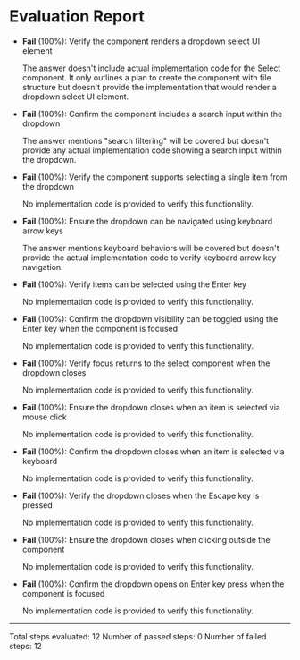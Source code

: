 # Evaluation Report

- **Fail** (100%): Verify the component renders a dropdown select UI element

    The answer doesn't include actual implementation code for the Select component. It only outlines a plan to create the component with file structure but doesn't provide the implementation that would render a dropdown select UI element.

- **Fail** (100%): Confirm the component includes a search input within the dropdown

    The answer mentions "search filtering" will be covered but doesn't provide any actual implementation code showing a search input within the dropdown.

- **Fail** (100%): Verify the component supports selecting a single item from the dropdown

    No implementation code is provided to verify this functionality.

- **Fail** (100%): Ensure the dropdown can be navigated using keyboard arrow keys

    The answer mentions keyboard behaviors will be covered but doesn't provide the actual implementation code to verify keyboard arrow key navigation.

- **Fail** (100%): Verify items can be selected using the Enter key

    No implementation code is provided to verify this functionality.

- **Fail** (100%): Confirm the dropdown visibility can be toggled using the Enter key when the component is focused

    No implementation code is provided to verify this functionality.

- **Fail** (100%): Verify focus returns to the select component when the dropdown closes

    No implementation code is provided to verify this functionality.

- **Fail** (100%): Ensure the dropdown closes when an item is selected via mouse click

    No implementation code is provided to verify this functionality.

- **Fail** (100%): Confirm the dropdown closes when an item is selected via keyboard

    No implementation code is provided to verify this functionality.

- **Fail** (100%): Verify the dropdown closes when the Escape key is pressed

    No implementation code is provided to verify this functionality.

- **Fail** (100%): Ensure the dropdown closes when clicking outside the component

    No implementation code is provided to verify this functionality.

- **Fail** (100%): Confirm the dropdown opens on Enter key press when the component is focused

    No implementation code is provided to verify this functionality.

---

Total steps evaluated: 12
Number of passed steps: 0
Number of failed steps: 12